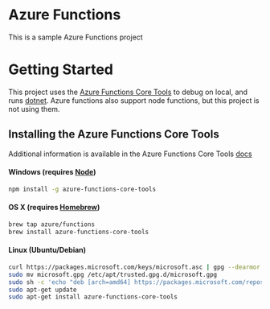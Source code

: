# Azure Functions
This is a sample Azure Functions project

# Getting Started

This project uses the [Azure Functions Core Tools](https://docs.microsoft.com/en-us/azure/azure-functions/functions-run-local) to debug on local, and runs [dotnet](https://dotnet.microsoft.com). Azure functions also support node functions, but this project is not using them. 

## Installing the Azure Functions Core Tools

Additional information is available in the Azure Functions Core Tools [docs](https://docs.microsoft.com/en-us/azure/azure-functions/functions-run-local)

#### Windows (requires [Node](https://nodejs.org/en/))
```sh
npm install -g azure-functions-core-tools
```

#### OS X (requires [Homebrew](https://brew.sh))
```sh
brew tap azure/functions
brew install azure-functions-core-tools
```

#### Linux (Ubuntu/Debian)
```sh
curl https://packages.microsoft.com/keys/microsoft.asc | gpg --dearmor > microsoft.gpg
sudo mv microsoft.gpg /etc/apt/trusted.gpg.d/microsoft.gpg
sudo sh -c 'echo "deb [arch=amd64] https://packages.microsoft.com/repos/microsoft-ubuntu-$(lsb_release -cs)-prod $(lsb_release -cs) main" > /etc/apt/sources.list.d/dotnetdev.list'
sudo apt-get update
sudo apt-get install azure-functions-core-tools
```

